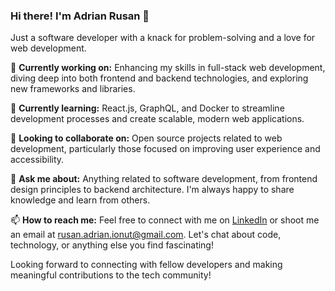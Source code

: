 ### Hi there! I'm Adrian Rusan 👋

Just a software developer with a knack for problem-solving and a love for web development.

🔭 **Currently working on:** Enhancing my skills in full-stack web development, diving deep into both frontend and backend technologies, and exploring new frameworks and libraries.

🌱 **Currently learning:** React.js, GraphQL, and Docker to streamline development processes and create scalable, modern web applications.

👯 **Looking to collaborate on:** Open source projects related to web development, particularly those focused on improving user experience and accessibility.

💬 **Ask me about:** Anything related to software development, from frontend design principles to backend architecture. I'm always happy to share knowledge and learn from others.

📫 **How to reach me:** Feel free to connect with me on [LinkedIn](https://www.linkedin.com/in/adrianrusan/) or shoot me an email at rusan.adrian.ionut@gmail.com. Let's chat about code, technology, or anything else you find fascinating!


Looking forward to connecting with fellow developers and making meaningful contributions to the tech community!
